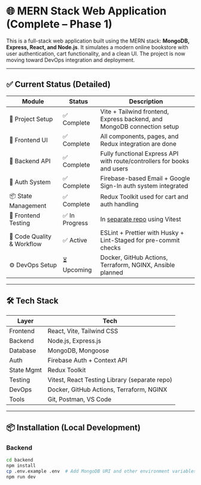 # 🌐 MERN Stack Web Application (Complete – Phase 1)

This is a full-stack web application built using the MERN stack: **MongoDB, Express, React, and Node.js**. It simulates a modern online bookstore with user authentication, cart functionality, and a clean UI. The project is now moving toward DevOps integration and deployment.

---

## ✅ Current Status (Detailed)

| Module               | Status       | Description                                                                  |
|----------------------|--------------|------------------------------------------------------------------------------|
| 🎉 Project Setup      | ✅ Complete  | Vite + Tailwind frontend, Express backend, and MongoDB connection setup     |
| 🎨 Frontend UI        | ✅ Complete  | All components, pages, and Redux integration are done                        |
| 🔧 Backend API        | ✅ Complete  | Fully functional Express API with route/controllers for books and users     |
| 🔐 Auth System        | ✅ Complete  | Firebase-based Email + Google Sign-In auth system integrated                 |
| 📦 State Management   | ✅ Complete  | Redux Toolkit used for cart and auth handling                               |
| 🧪 Frontend Testing   | ✅ In Progress | In [separate repo](https://github.com/edwindominicjoseph/mern_bookstore_testing) using Vitest |
| 🧹 Code Quality & Workflow | ✅ Active     | ESLint + Prettier with Husky + Lint-Staged for pre-commit checks              |
| ⚙️ DevOps Setup       | ⏳ Upcoming  | Docker, GitHub Actions, Terraform, NGINX, Ansible planned                   |

---

## 🛠️ Tech Stack

| Layer       | Tech                                     |
|-------------|------------------------------------------|
| Frontend    | React, Vite, Tailwind CSS                |
| Backend     | Node.js, Express.js                      |
| Database    | MongoDB, Mongoose                        |
| Auth        | Firebase Auth + Context API              |
| State Mgmt  | Redux Toolkit                            |
| Testing     | Vitest, React Testing Library (separate repo) |
| DevOps      | Docker, GitHub Actions, Terraform, NGINX |
| Tools       | Git, Postman, VS Code                    |

---

## 📦 Installation (Local Development)

### Backend

```bash
cd backend
npm install
cp .env.example .env  # Add MongoDB URI and other environment variables
npm run dev
